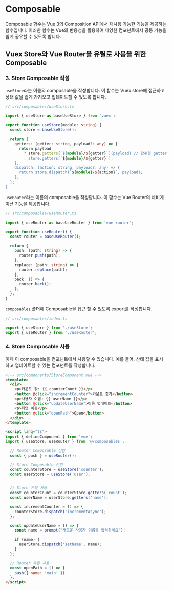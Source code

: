 
# Composable

Composable 함수는 Vue 3의 Composition API에서 재사용 가능한 기능을 제공하는 함수입니다. 이러한 함수는 Vue의 반응성을 활용하여 다양한 컴포넌트에서 공통 기능을 쉽게 공유할 수 있도록 합니다.

## Vuex Store와 Vue Router을 유틸로 사용을 위한 Composable

### 3. Store Composable 작성

`useStore`라는 이름의 composable을 작성합니다. 이 함수는 Vuex store에 접근하고 상태 값을 쉽게 가져오고 업데이트할 수 있도록 합니다.

```typescript
// src/composables/useStore.ts

import { useStore as baseUseStore } from 'vuex';

export function useStore(module: string) {
  const store = baseUseStore();

  return {
    getters: (getter: string, payload?: any) => {
      return payload
        ? store.getters[`${module}/${getter}`](payload) // 함수형 getter 호출
        : store.getters[`${module}/${getter}`];
    },
    dispatch: (action: string, payload?: any) => {
      return store.dispatch(`${module}/${action}`, payload);
    },
  };
}
```

`useRouter`라는 이름의 composable을 작성합니다. 이 함수는 Vue Router의 네비게이션 기능을 제공합니다.

```typescript
// src/composables/useRouter.ts

import { useRouter as baseUseRouter } from 'vue-router';

export function useRouter() {
  const router = baseUseRouter();

  return {
    push: (path: string) => {
      router.push(path);
    },
    replace: (path: string) => {
      router.replace(path);
    },
    back: () => {
      router.back();
    },
  };
}
```

`composables` 폴더에 Composable을 접근 할 수 있도록 export를 작성합니다.

```typescript
// src/composables/index.ts

export { useStore } from './useStore';
export { useRouter } from './useRouter';
```

### 4. Store Composable 사용

이제 이 composable을 컴포넌트에서 사용할 수 있습니다. 예를 들어, 상태 값을 표시하고 업데이트할 수 있는 컴포넌트를 작성합니다.

```html
<!-- src/components/StoreComponent.vue -->
<template>
  <div>
    <p>카운트 값: {{ counterCount }}</p>
    <button @click="incrementCounter">카운트 증가</button>
    <p>사용자 이름: {{ userName }}</p>
    <button @click="updateUserName">이름 업데이트</button>
    <p>화면 이동</p>
    <button @click="openPath">Open</button>
  </div>
</template>

<script lang="ts">
import { defineComponent } from 'vue';
import { useStore, useRouter } from '@/composables';

  // Router Composable 선언
  const { push } = useRouter();

  // Store Composable 선언
  const counterStore = useStore('counter');
  const userStore = useStore('user');


  // Store 유틸 사용
  const counterCount = counterStore.getters('count');
  const userName = userStore.getters('name');

  const incrementCounter = () => {
    counterStore.dispatch('incrementAsync');
  };

  const updateUserName = () => {
    const name = prompt("새로운 사용자 이름을 입력하세요");

    if (name) {
      userStore.dispatch('setName', name);
    }
  };

  // Router 유틸 사용
  const openPath = () => {
    push({ name: 'main' })
  };
</script>
```
